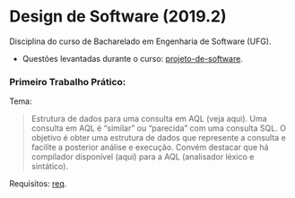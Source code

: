 # Design de Software (2019.2)

Disciplina do curso de Bacharelado em Engenharia de Software (UFG).

- Questões levantadas durante o curso: [projeto-de-software](https://pt.stackoverflow.com/users/73266/newton-jos%c3%a9).

### Primeiro Trabalho Prático:
Tema:
> Estrutura de dados para uma consulta em AQL (veja aqui). Uma consulta em AQL
> é “similar” ou “parecida” com uma consulta SQL. O objetivo é obter uma 
> estrutura de dados que represente a consulta e facilite a posterior análise
> e execução. Convém destacar que há compilador disponível (aqui) para a AQL 
> (analisador léxico e sintático).

Requisitos: [req](https://github.com/newtonjose/ds-2019-02/blob/master/requisitos.md).



